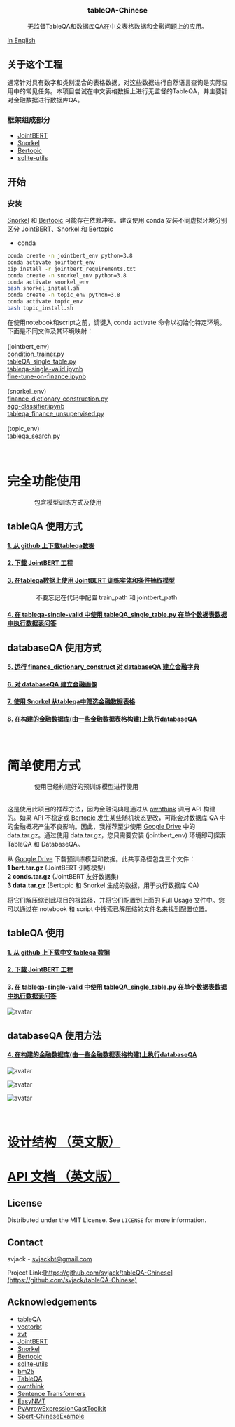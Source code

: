 <!-- PROJECT LOGO -->
<br />
<p align="center">
  <h3 align="center">tableQA-Chinese</h3>

  <p align="center">
   		无监督TableQA和数据库QA在中文表格数据和金融问题上的应用。
    <br />
  </p>
</p>

[In English](README_EN.md)

<!-- TABLE OF CONTENTS -->


<!-- ABOUT THE PROJECT -->
## 关于这个工程

<!--
[![Product Name Screen Shot][product-screenshot]](https://example.com)
-->


<!--
There are many great README templates available on GitHub, however, I didn't find one that really suit my needs so I created this enhanced one. I want to create a README template so amazing that it'll be the last one you ever need.
-->

通常针对具有数字和类别混合的表格数据，对这些数据进行自然语言查询是实际应用中的常见任务。本项目尝试在中文表格数据上进行无监督的TableQA，并主要针对金融数据进行数据库QA。

<!--
Querying natural language on tabular data is a common task for practical application, typically, for data with mixture of numerical and categories.
This project is a unsupervised tableQA attempts on chinese tabular data and databaseQA mainly on finance data.
-->

<!--
Here's why:
* Your time should be focused on creating something amazing. A project that solves a problem and helps others
* You shouldn't be doing the same tasks over and over like creating a README from scratch
* You should element DRY principles to the rest of your life :smile:

Of course, no one template will serve all projects since your needs may be different. So I'll be adding more in the near future. You may also suggest changes by forking this repo and creating a pull request or opening an issue.

A list of commonly used resources that I find helpful are listed in the acknowledgements.
-->
### 框架组成部分
<!--
This section should list any major frameworks that you built your project using. Leave any add-ons/plugins for the acknowledgements section. Here are a few examples.
* [Bootstrap](https://getbootstrap.com)
* [JQuery](https://jquery.com)
* [Laravel](https://laravel.com)

* [Prophet](https://www.prophet.com/)
* [Scikit-Hts](https://github.com/carlomazzaferro/scikit-hts)
* [Hyperopt](https://github.com/hyperopt/hyperopt)

* [Gensim](https://github.com/RaRe-Technologies/gensim)
* [Wikipedia2Vec](https://github.com/wikipedia2vec/wikipedia2vec)
-->
* [JointBERT](https://github.com/monologg/JointBERT)
* [Snorkel](https://github.com/snorkel-team/snorkel)
* [Bertopic](https://github.com/MaartenGr/BERTopic)
* [sqlite-utils](https://github.com/simonw/sqlite-utils)



<!-- GETTING STARTED -->
## 开始
<!--
This is an example of how you may give instructions on setting up your project locally.
To get a local copy up and running follow these simple example steps.
-->

<!--
### Prerequisites

This is an example of how to list things you need to use the software and how to install them.
* npm
```sh
npm install npm@latest -g
```
-->

### 安装
[Snorkel](https://github.com/snorkel-team/snorkel) 和 [Bertopic](https://github.com/MaartenGr/BERTopic) 可能存在依赖冲突。建议使用 conda 安装不同虚拟环境分别区分 [JointBERT](https://github.com/monologg/JointBERT)、[Snorkel](https://github.com/snorkel-team/snorkel) 和 [Bertopic](https://github.com/MaartenGr/BERTopic)

<!--
[Snorkel](https://github.com/snorkel-team/snorkel) and [Bertopic](https://github.com/MaartenGr/BERTopic) may have some dependency conflict.
Recommend use three different visual environments provide by [conda](https://docs.conda.io/en/latest/) to distinguish [JointBERT](https://github.com/monologg/JointBERT) [Snorkel](https://github.com/snorkel-team/snorkel) [Bertopic](https://github.com/MaartenGr/BERTopic) respectively.
-->

* conda
```sh
conda create -n jointbert_env python=3.8
conda activate jointbert_env
pip install -r jointbert_requirements.txt
conda create -n snorkel_env python=3.8
conda activate snorkel_env
bash snorkel_install.sh
conda create -n topic_env python=3.8
conda activate topic_env
bash topic_install.sh
```

在使用notebook和script之前，请键入 conda activate 命令以初始化特定环境。下面是不同文件及其环境映射：<br/>
<br/>
(jointbert_env)<br/>
[condition_trainer.py](https://github.com/svjack/tableQA-Chinese/blob/main/script/condition_trainer.py)<br/>
[tableQA_single_table.py](https://github.com/svjack/tableQA-Chinese/blob/main/script/tableQA_single_table.py)<br/>
[tableqa-single-valid.ipynb](https://github.com/svjack/tableQA-Chinese/blob/main/notebook/tableqa-single-valid.ipynb)<br/>
[fine-tune-on-finance.ipynb](https://github.com/svjack/tableQA-Chinese/blob/main/notebook/fine-tune-on-finance.ipynb)<br/>
<br/>
(snorkel_env)<br/>
[finance_dictionary_construction.py](https://github.com/svjack/tableQA-Chinese/blob/main/script/finance_dictionary_construct.py)<br/>
[agg-classifier.ipynb](https://github.com/svjack/tableQA-Chinese/blob/main/notebook/agg-classifier.ipynb)<br/>
[tableqa_finance_unsupervised.py](https://github.com/svjack/tableQA-Chinese/blob/main/script/tableqa_finance_unsupervised.py)<br/>
<br/>
(topic_env)<br/>
[tableqa_search.py](https://github.com/svjack/tableQA-Chinese/blob/main/script/tableqa_search.py)<br/>
<br/>
<br/>

<!-- USAGE EXAMPLES -->

<h1><b>完全功能使用</b></h1>
&ensp; &ensp; &ensp; &ensp; &ensp; &ensp;包含模型训练方式及使用

## tableQA 使用方式
<!--
Use this space to show useful examples of how a project can be used. Additional screenshots, code examples and demos work well in this space. You may also link to more resources.

_For more examples, please refer to the [Documentation](https://example.com)_
-->

<h4>
<p>
<a href="https://github.com/ZhuiyiTechnology/TableQA">
1. 从 github 上下载tableqa数据</a>
</p>
</h4>

<h4>
<p>
<a href="https://github.com/monologg/JointBERT">
2. 下载 JointBERT 工程</a>
</p>
</h4>

<h4>
<p>
<a href="https://github.com/svjack/tableQA-Chinese/blob/main/script/condition_trainer.py">3. 在tableqa数据上使用 JointBERT 训练实体和条件抽取模型</a>
</p>
</h4>
&ensp; &ensp; &ensp; &ensp; &ensp; &ensp; 不要忘记在代码中配置 train_path 和 jointbert_path
<h4>
<p>
<a href="https://github.com/svjack/tableQA-Chinese/blob/main/notebook/tableqa-single-valid.ipynb">4. 在 tableqa-single-valid 中使用 tableQA_single_table.py 在单个数据表数据中执行数据表问答 </a>
</p>
</h4>

## databaseQA 使用方式

<h4>
<p>
<a href="https://github.com/svjack/tableQA-Chinese/blob/main/script/finance_dictionary_construct.py">5. 运行 finance_dictionary_construct 对 databaseQA 建立金融字典</a>
</p>
</h4>

<h4>
<p>
<a href="https://github.com/svjack/tableQA-Chinese/blob/main/script/tableqa_search.py">6. 对 databaseQA 建立金融画像</a>
</p>
</h4>

<h4>
<p>
<a href="https://github.com/svjack/tableQA-Chinese/blob/main/script/tableqa_finance_unsupervised.py">7. 使用 Snorkel 从tableqa中筛选金融数据表格 </a>
</p>
</h4>

<h4>
<p>
<a href="https://github.com/svjack/tableQA-Chinese/blob/main/notebook/fine-tune-on-finance.ipynb">8. 在构建的金融数据库(由一些金融数据表格构建)上执行databaseQA</a>
</p>
</h4>

<br/>

<h1><b>简单使用方式</b></h1>
&ensp; &ensp; &ensp; &ensp; &ensp; &ensp;使用已经构建好的预训练模型进行使用 <br/>
<br/>

这是使用此项目的推荐方法，因为金融词典是通过从 [ownthink](https://github.com/ownthink/KnowledgeGraphData) 调用 API 构建的。如果 API 不稳定或 [Bertopic](https://github.com/MaartenGr/BERTopic) 发生某些随机状态更改，可能会对数据库 QA 中的金融概况产生不良影响。因此，我推荐至少使用 [Google Drive](https://drive.google.com/drive/folders/19NcYWybSBi_44zfcbtstLXk5rB_SymJt?usp=sharing) 中的 data.tar.gz。通过使用 data.tar.gz，您只需要安装 (jointbert_env) 环境即可探索 TableQA 和 DatabaseQA。<br/>

从 [Google Drive](https://drive.google.com/drive/folders/19NcYWybSBi_44zfcbtstLXk5rB_SymJt?usp=sharing) 下载预训练模型和数据。此共享路径包含三个文件：<br/>
<b>1 bert.tar.gz</b> (JointBERT 训练模型) <br/>
<b>2 conds.tar.gz</b> (JointBERT 友好数据集) <br/>
<b>3 data.tar.gz</b> (Bertopic 和 Snorkel 生成的数据，用于执行数据库 QA)<br/>

将它们解压缩到此项目的根路径，并将它们配置到上面的 Full Usage 文件中。您可以通过在 notebook 和 script 中搜索已解压缩的文件名来找到配置位置。<br/>


## tableQA 使用
<!--
Use this space to show useful examples of how a project can be used. Additional screenshots, code examples and demos work well in this space. You may also link to more resources.

_For more examples, please refer to the [Documentation](https://example.com)_
-->

<h4>
<p>
<a href="https://github.com/ZhuiyiTechnology/TableQA">
1. 从 github 上下载中文 tableqa 数据</a>
</p>
</h4>

<h4>
<p>
<a href="https://github.com/monologg/JointBERT">
2. 下载 JointBERT 工程</a>
</p>
</h4>

<h4>
<p>
<a href="https://github.com/svjack/tableQA-Chinese/blob/main/notebook/tableqa-single-valid.ipynb"> 3. 在 tableqa-single-valid 中使用 tableQA_single_table.py 在单个数据表数据中执行数据表问答</a>
</p>
</h4>

![avatar](IMG_0900.jpeg)

## databaseQA 使用方法
<h4>
<p>
<a href="https://github.com/svjack/tableQA-Chinese/blob/main/notebook/fine-tune-on-finance.ipynb">4. 在构建的金融数据库(由一些金融数据表格构建)上执行databaseQA </a>
</p>
</h4>

![avatar](IMG_0901.jpeg)

![avatar](IMG_0907.jpeg)

![avatar](IMG_0904.jpeg)

<br/>

<h1>
<p>
<a href="https://github.com/svjack/tableQA-Chinese/blob/main/tableQA_construction.md"> 设计结构 （英文版）</a>
</p>
</h1>

<h1>
<p>
<a href="https://github.com/svjack/tableQA-Chinese/blob/main/tableQA_api_documentation.md"> API 文档 （英文版）</a>
</p>
</h1>


<!-- LICENSE -->
## License

Distributed under the MIT License. See `LICENSE` for more information.



<!-- CONTACT -->
## Contact

<!--
Your Name - [@your_twitter](https://twitter.com/your_username) - email@example.com
-->
svjack - svjackbt@gmail.com

<!--
Project Link: [https://github.com/your_username/repo_name](https://github.com/your_username/repo_name)
-->
Project Link:[https://github.com/svjack/tableQA-Chinese](https://github.com/svjack/tableQA-Chinese)


<!-- ACKNOWLEDGEMENTS -->
## Acknowledgements
<!--
* [GitHub Emoji Cheat Sheet](https://www.webpagefx.com/tools/emoji-cheat-sheet)
* [Img Shields](https://shields.io)
* [Choose an Open Source License](https://choosealicense.com)
* [GitHub Pages](https://pages.github.com)
* [Animate.css](https://daneden.github.io/animate.css)
* [Loaders.css](https://connoratherton.com/loaders)
* [Slick Carousel](https://kenwheeler.github.io/slick)
* [Smooth Scroll](https://github.com/cferdinandi/smooth-scroll)
* [Sticky Kit](http://leafo.net/sticky-kit)
* [JVectorMap](http://jvectormap.com)
* [Font Awesome](https://fontawesome.com)
-->

* [tableQA](https://github.com/abhijithneilabraham/tableQA)
* [vectorbt](https://github.com/polakowo/vectorbt)
* [zvt](https://github.com/zvtvz/zvt)
* [JointBERT](https://github.com/monologg/JointBERT)
* [Snorkel](https://github.com/snorkel-team/snorkel)
* [Bertopic](https://github.com/MaartenGr/BERTopic)
* [sqlite-utils](https://github.com/simonw/sqlite-utils)
* [bm25](https://github.com/dorianbrown/rank_bm25)
* [TableQA](https://github.com/ZhuiyiTechnology/TableQA)
* [ownthink](https://github.com/ownthink/KnowledgeGraphData)
* [Sentence Transformers](https://github.com/UKPLab/sentence-transformers)
* [EasyNMT](https://github.com/UKPLab/EasyNMT)
* [PyArrowExpressionCastToolkit](https://github.com/svjack/PyArrowExpressionCastToolkit)
* [Sbert-ChineseExample](https://github.com/svjack/Sbert-ChineseExample)

<!-- MARKDOWN LINKS & IMAGES -->
<!-- https://www.markdownguide.org/basic-syntax/#reference-style-links -->
[contributors-shield]: https://img.shields.io/github/contributors/othneildrew/Best-README-Template.svg?style=flat-square
[contributors-url]: https://github.com/othneildrew/Best-README-Template/graphs/contributors
[forks-shield]: https://img.shields.io/github/forks/othneildrew/Best-README-Template.svg?style=flat-square
[forks-url]: https://github.com/othneildrew/Best-README-Template/network/members
[stars-shield]: https://img.shields.io/github/stars/othneildrew/Best-README-Template.svg?style=flat-square
[stars-url]: https://github.com/othneildrew/Best-README-Template/stargazers
[issues-shield]: https://img.shields.io/github/issues/othneildrew/Best-README-Template.svg?style=flat-square
[issues-url]: https://github.com/othneildrew/Best-README-Template/issues
[license-shield]: https://img.shields.io/github/license/othneildrew/Best-README-Template.svg?style=flat-square
[license-url]: https://github.com/othneildrew/Best-README-Template/blob/master/LICENSE.txt
[linkedin-shield]: https://img.shields.io/badge/-LinkedIn-black.svg?style=flat-square&logo=linkedin&colorB=555
[linkedin-url]: https://linkedin.com/in/othneildrew
[product-screenshot]: images/screenshot.png
